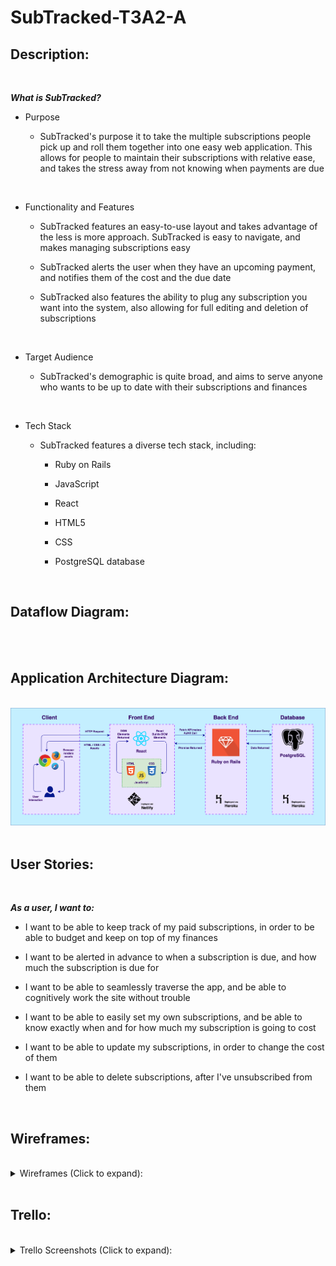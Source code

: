 # SubTracked-T3A2-A

## Description:

<br/>

***What is SubTracked?***

- Purpose

    - SubTracked's purpose it to take the multiple subscriptions people pick up and roll them together into one easy web         application. This allows for people to maintain their subscriptions with relative ease, and takes the stress away from not knowing when payments are due
<br>

- Functionality and Features

   - SubTracked features an easy-to-use layout and takes advantage of the less is more approach. SubTracked is easy to navigate, and makes managing subscriptions easy

   - SubTracked alerts the user when they have an upcoming payment, and notifies them of the cost and the due date

   - SubTracked also features the ability to plug any subscription you want into the system, also allowing for full editing and deletion of subscriptions
<br>

- Target Audience

   - SubTracked's demographic is quite broad, and aims to serve anyone who wants to be up to date with their subscriptions and finances
<br>

- Tech Stack

    - SubTracked features a diverse tech stack, including:

       - Ruby on Rails

       - JavaScript

       - React

       - HTML5

       - CSS

       - PostgreSQL database

<br/>

## Dataflow Diagram:

<br/>



<br/>

## Application Architecture Diagram:

<br/>

<img src="./img/diagrams/app-arch.png" alt="Application Architecture Diagram" />

<br/>

<br/>

## User Stories:

<br/>

***As a user, I want to:***

- I want to be able to keep track of my paid subscriptions, in order to be able to budget and keep on top of my finances

- I want to be alerted in advance to when a subscription is due, and how much the subscription is due for

- I want to be able to seamlessly traverse the app, and be able to cognitively work the site without trouble

- I want to be able to easily set my own subscriptions, and be able to know exactly when and for how much my subscription is going to cost

- I want to be able to update my subscriptions, in order to change the cost of them

- I want to be able to delete subscriptions, after I've unsubscribed from them

<br/>

## Wireframes:

<br/>

<details>
    <summary>
    Wireframes (Click to expand):
    </summary>
    - Example:
    <img src="./example.png" alt="Example Text" />
</details>

<br/>

## Trello:

<br/>

<details>
    <summary>
    Trello Screenshots (Click to expand):
    </summary>
    - Day 1:
    <img src="./img/trello-screenshots/trello-jan-18-21.png" alt="Trello Screenshot Day 1" />
    - Day 2:
    <img src="./img/trello-screenshots/trello-jan-19-21.png" alt="Trello Screenshot Day 2" />
    - Day 3:
    <img src="./img/trello-screenshots/trello-jan-20-21.png" alt="Trello Screenshot Day 3" />
    - Day 4:
    <img src="./img/trello-screenshots/trello-jan-21-21.png" alt="Trello Screenshot Day 4" />
</details>

<br/>
